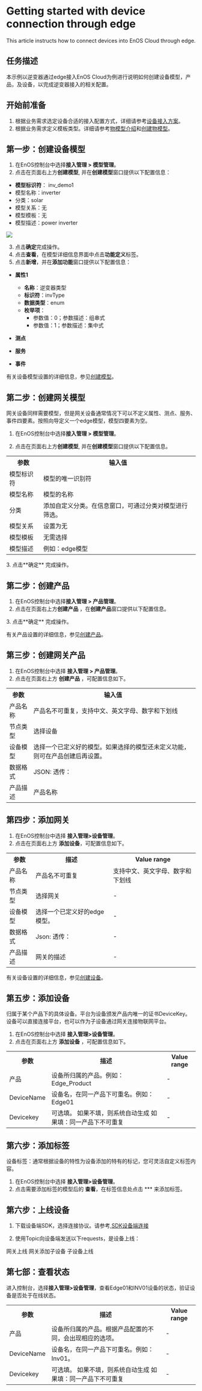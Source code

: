 # Getting started with device connection through edge
<!--
The short description should be a single, concise paragraph that contains one or two sentences and no more than 50 words.
Briefly mention what the user's learning goal is and include the following SEO keywords in the title short description: EnOS, ServiceName, tutorial.
-->
This article instructs how to connect devices into EnOS Cloud through edge.

## 任务描述

本示例以逆变器通过edge接入EnOS Cloud为例进行说明如何创建设备模型，产品，及设备，以完成逆变器接入的相关配置。

## 开始前准备

 1. 根据业务需求选定设备合适的接入配置方式，详细请参考[设备接入方案](connection_scenarios.md)。
 2. 根据业务需求定义模板类型。详细请参考[物模型介绍](device_model_overview.md)和[创建物模型](creating_tsl.md)。

<!--@Fish, getting started不是把所有配置属性都放这里讲，它只是一根线，把详细的how-to task串起来，但是getting started可以是有例子的，徐伟原来的版本是可以让用户按着做就能配出简单结果的，那就把例子用上，请严格按照徐伟的例子写这个topic。如果没有例子，getting started是一个high-level的procedure-->
## 第一步：创建设备模型

1. 在EnOS控制台中选择**接入管理 > 模型管理**。
2. 点击在页面右上方**创建模型**, 并在**创建模型**窗口提供以下配置信息：
  - **模型标识符**： inv_demo1
  - 模型名称：inverter
  - 分类：solar
  - 模型关系：无
  - 模型模板：无
  - 模型描述：power inverter
  <!--@Fish, 因为markdown格式的表格生成有问题，避免用表格，换成list，或者后续用rst语法写文件的时候用表格-->

  ![](media/model_inverter.png)

3. 点击**确定**完成操作。
4. 点击**查看**，在模型详细信息界面中点击**功能定义**标签。
5. 点击**新增**，并在**添加功能**窗口提供以下配置信息：
  - **属性1**
    - **名称**：逆变器类型
    - **标识符**：invType
    - **数据类型**：enum
    - **枚举项**：
      - 参数值：0；参数描述：组串式
      - 参数值：1；参数描述：集中式

  - **测点**
  - **服务**
  - **事件**

有关设备模型设置的详细信息，参见[创建模型](creating_model)。
<!--@Fish, 如上面说的，有example的，这里直接写设置成什么，如果用户需要知道参数的详细含义，参见how-to topic-->

## 第二步：创建网关模型

网关设备同样需要模型，但是网关设备通常情况下可以不定义属性、测点、服务、事件四要素。按照向导定义一个edge模型，模型四要素为空。

1. 在EnOS控制台中选择**接入管理 > 模型管理**。

2. 点击在页面右上方**创建模型**, 并在**创建模型**窗口提供以下配置信息。
  <!--信息窗口是什么？-->
  <table>
      <tr>			
  		  <th>参数
  			</th>
  		  <th>输入值
  			</th>
  		</tr>
  		<tr>
  		  <td> 模型标识符		
  			</td>
  			<td>模型的唯一识别符
  			</td>
  		</tr>
      <tr>
  		  <td> 模型名称			
  			</td>
  			<td>模型的名称
  			</td>
  		</tr>
  		<tr>		
  		  <td>分类			
  			</td>
  			<td>添加自定义分类。在信息窗口，可通过分类对模型进行筛选。
  			</td>
  		</tr>
  		<tr>
  		  <td>模型关系		
  			</td>
  			<td>设置为无
  			</td>
  		</tr>
  		<tr>
  		  <td> 模型模板			
  			</td>
  			<td>无需选择
  			</td>
  		</tr>
  				<tr>
  		  <td> 模型描述		
  			</td>
  			<td>例如：edge模型
  			</td>
  		</tr>
  		</table>
3. 点击**确定** 完成操作。

## 第二步：创建产品
1. 在EnOS控制台中选择**接入管理 > 产品管理**。
2. 点击在页面右上方**创建产品** ，在**创建产品**窗口提供以下配置信息。
  <table>
    <tr>
  		<th>参数
  		</th>
  		<th>输入值
  		</th>      
  	</tr>
    <tr>
  		<td>产品名称
  		</td>
  		<td>产品名不可重复，支持中文、英文字母、数字和下划线
  		</td>      
  	</tr>
    <tr>
  		<td>节点类型
  		</td>
  		<td>选择设备
  		</td>
  	</tr>
    <tr>
  		<td>设备模型
  		</td>
  		<td>选择一个已定义好的模型。如果选择的模型还未定义功能，则可在产品创建后再设置。
  		</td>
  	</tr>
    <tr>
  		<td>数据格式
  		</td>
  		<td>JSON:
      透传：
  		</td>
  	</tr>
    <tr>
  		<td>产品描述
  		</td>
  		<td>产品名称
  		</td>
  	</tr>
3. 点击**确定** 完成操作。

有关产品设置的详细信息，参见[创建产品](creating_products)。
<!--@Fish, 你缺少这个how to topic-->

## 第三步：创建网关产品
1. 在EnOS控制台中选择 **接入管理 > 产品管理**。
2. 点击在页面右上方 **创建产品** ，可配置信息如下。
<table>
  <tr>
		<th>参数
		</th>
		<th>描述
		</th>
    <th>Value range
		</th>
	</tr>
  <tr>
		<td>产品名称
		</td>
		<td>产品名不可重复
		</td>
    <td>
     支持中文、英文字母、数字和下划线
		</td>
	</tr>
  <tr>
		<td>节点类型
		</td>
		<td>选择网关
		</td>
    <td>-</td>
	</tr>
  <tr>
		<td>设备模型
		</td>
		<td>选择一个已定义好的edge模型。
		</td>
    <td>-</td>
	</tr>
  <tr>
		<td>数据格式
		</td>
		<td>Json:
    透传：
		</td>
    <td>-</td>
	</tr>
  <tr>
		<td>产品描述
		</td>
		<td>网关的描述
		</td>
    <td>-</td>
	</tr>

## 第四步：添加网关

1. 在EnOS控制台中选择 **接入管理>设备管理**。
2. 点击在页面右上方 **添加设备**，可配置信息如下。

<table>
  <tr>
		<th>参数
		</th>
		<th>描述
		</th>
    <th>Value range
		</th>
	</tr>

  <tr>
		<td>产品
		</td>
		<td>设备所归属的产品。例如：Edge_Product
		</td>
    <td>
     -
		</td>
	</tr>
  <tr>
		<td>DeviceName
		</td>
		<td>设备名，在同一产品下可重名。例如：Edge01
		</td>
    <td>-</td>
	</tr>
  <tr>
		<td>Devicekey
		</td>
		<td>可选填。
    如果不填，则系统自动生成
    如果填：同一产品下不可重复
		</td>
    <td>-</td>

有关设备设置的详细信息，参见[创建设备](creating_device)。

## 第五步：添加设备
归属于某个产品下的具体设备。平台为设备颁发产品内唯一的证书DeviceKey。设备可以直接连接平台，也可以作为子设备通过网关连接物联网平台。

1. 在EnOS控制台中选择 **接入管理>设备管理**。
2. 点击在页面右上方 **添加设备** ，可配置信息如下。

<table>
  <tr>
		<th>参数
		</th>
		<th>描述
		</th>
    <th>Value range
		</th>
	</tr>

  <tr>
		<td>产品
		</td>
		<td>设备所归属的产品。根据产品配置的不同，会出现相应的选项。
		</td>
    <td>
     -
		</td>
	</tr>
  <tr>
		<td>DeviceName
		</td>
		<td>设备名，在同一产品下可重名。例如：Inv01。
		</td>
    <td>-</td>
	</tr>
  <tr>
		<td>Devicekey
		</td>
		<td>可选填。
    如果不填，则系统自动生成
    如果填：同一产品下不可重复
		</td>
    <td>-</td>

## 第六步：添加标签

设备标签：通常根据设备的特性为设备添加的特有的标记，您可灵活自定义标签内容。

1. 在EnOS控制台中选择 **接入管理>设备管理**。
2. 点击需要添加标签的模型后的 **查看**，在标签信息处点击 *** 来添加标签。

## 第六步：上线设备

1. 下载设备端SDK，选择连接协议。请参考,[SDK设备端连接](using_sdk)

2. 使用Topic向设备端发送以下requests，是设备上线：

网关上线
网关添加子设备
子设备上线

## 第七部：查看状态

进入控制台，选择**接入管理>设备管理**，查看Edge01和INV01设备的状态，验证设备是否处于在线状态。
